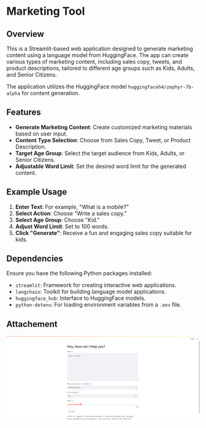 # Marketing Tool

## Overview

This is a Streamlit-based web application designed to generate marketing content using a language model from HuggingFace. The app can create various types of marketing content, including sales copy, tweets, and product descriptions, tailored to different age groups such as Kids, Adults, and Senior Citizens.

The application utilizes the HuggingFace model `huggingfaceh4/zephyr-7b-alpha` for content generation.

## Features

- **Generate Marketing Content**: Create customized marketing materials based on user input.
- **Content Type Selection**: Choose from Sales Copy, Tweet, or Product Description.
- **Target Age Group**: Select the target audience from Kids, Adults, or Senior Citizens.
- **Adjustable Word Limit**: Set the desired word limit for the generated content.

## Example Usage

1. **Enter Text**: For example, "What is a mobile?"
2. **Select Action**: Choose "Write a sales copy."
3. **Select Age Group**: Choose "Kid."
4. **Adjust Word Limit**: Set to 100 words.
5. **Click "Generate"**: Receive a fun and engaging sales copy suitable for kids.

## Dependencies

Ensure you have the following Python packages installed:

- `streamlit`: Framework for creating interactive web applications.
- `langchain`: Toolkit for building language model applications.
- `huggingface_hub`: Interface to HuggingFace models.
- `python-dotenv`: For loading environment variables from a `.env` file.

## Attachement

![alt text](image.png)

